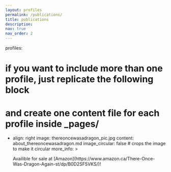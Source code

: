 ```yaml
---
layout: profiles
permalink: /publications/
title: publications
description: 
nav: true
nav_order: 2
---
```

profiles:
  # if you want to include more than one profile, just replicate the following block
  # and create one content file for each profile inside _pages/
  - align: right
    image: thereoncewasadragon_pic.jpg
    content: about_thereoncewasadragon.md
    image_circular: false # crops the image to make it circular
    more_info: >
      <p>Availible for sale at [Amazon](https://www.amazon.ca/There-Once-Was-Dragon-Again-st/dp/B0D2SF5VKS/)!
